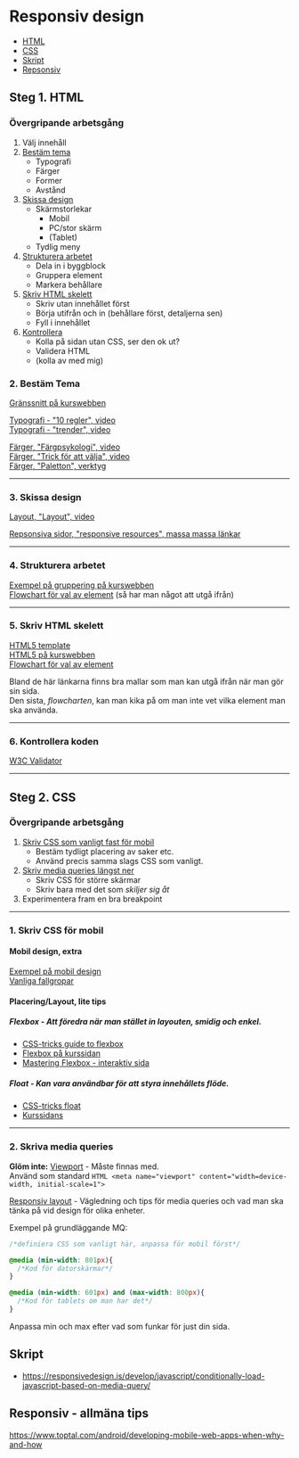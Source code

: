 # Responsiv design
* [HTML](#html)
* [CSS](#css)
* [Skript](#script)
* [Repsonsiv](#responsive)

## <a name="html"> Steg 1. HTML</a>

### Övergripande arbetsgång

1. Välj innehåll
2. [Bestäm tema](#theme)
   * Typografi
   * Färger
   * Former
   * Avstånd
3. [Skissa design](#design)
    * Skärmstorlekar
      * Mobil
      * PC/stor skärm
      * (Tablet)
    * Tydlig meny
4. [Strukturera arbetet](#structure)
    * Dela in i byggblock
    * Gruppera element
    * Markera behållare
5. [Skriv HTML skelett](#skeleton)
    * Skriv utan innehållet först
    * Börja utifrån och in (behållare först, detaljerna sen)
    * Fyll i innehållet
6. [Kontrollera](#check)
    * Kolla på sidan utan CSS, ser den ok ut?
    * Validera HTML
    * (kolla av med mig)
  
### <a name="theme">2. Bestäm Tema</a>
[Gränssnitt på kurswebben](https://twiggy.smutje.se/index.php/Gr%C3%A4nssnittdesign)  

[Typografi - "10 regler", video](https://www.youtube.com/watch?v=gWo1ueIayj4)  
[Typografi - "trender", video](https://www.youtube.com/watch?v=NWIruxSx22Q)  
  
[Färger, "Färgpsykologi", video](https://www.youtube.com/watch?v=r9gYdD-REI0)  
[Färger, "Trick för att välja", video](https://www.youtube.com/watch?v=MjulRnUvttM)  
[Färger, "Paletton", verktyg](http://paletton.com/#uid=1000u0kllllaFw0g0qFqFg0w0aF)  

***
### <a name="design">3. Skissa design</a>
[Layout, "Layout", video](https://www.youtube.com/watch?v=A8pSoqEfayU)

[Repsonsiva sidor, "responsive resources", massa massa länkar](http://bradfrost.github.io/this-is-responsive/resources.html)

***
### <a name="structure">4. Strukturera arbetet</a>
[Exempel på gruppering på kurswebben](https://twiggy.smutje.se/index.php/Ekol%C3%A5dans_webbshop)  
[Flowchart för val av element](http://html5doctor.com/downloads/h5d-sectioning-flowchart.pdf) (så har man något att utgå ifrån)  

***
### <a name="skeleton">5. Skriv HTML skelett</a>

[HTML5 template](https://gist.github.com/jaxon/3913867)  
[HTML5 på kurswebben](https://twiggy.smutje.se/index.php/Anv%C3%A4nda_HTML5_semantiska_element#Varf.C3.B6r_semantiska_element.3F)  
[Flowchart för val av element](http://html5doctor.com/downloads/h5d-sectioning-flowchart.pdf)  

Bland de här länkarna finns bra mallar som man kan utgå ifrån när man gör sin sida.  
Den sista, *flowcharten*, kan man kika på om man inte vet vilka element man ska använda.

***
### <a name="check">6. Kontrollera koden</a>
[W3C Validator](http://html5.validator.nu/)

***

## <a name="css"> Steg 2. CSS</a>

### Övergripande arbetsgång

1. [Skriv CSS som vanligt fast för mobil](#mobile)   
    * Bestäm tydligt placering av saker etc.
    * Använd precis samma slags CSS som vanligt.
2. [Skriv media queries längst ner](#media)
    * Skriv CSS för större skärmar
    * Skriv bara med det som *skiljer sig åt*
3. Experimentera fram en bra breakpoint

***
### <a name="mobile">1. Skriv CSS för mobil</a>

#### Mobil design, extra
[Exempel på mobil design](http://www.mobile-patterns.com/)  
[Vanliga fallgropar](http://bradfrost.com/blog/post/mobile-web-problems/)  

#### Placering/Layout, lite tips

##### Flexbox - Att föredra när man stället in layouten, smidig och enkel.
* [CSS-tricks guide to flexbox](https://css-tricks.com/snippets/css/a-guide-to-flexbox/)
* [Flexbox på kurssidan](https://twiggy.smutje.se/index.php/Styla_horisontell_placering_med_CSS_flexbox) 
* [Mastering Flexbox - interaktiv sida](http://webdesignerwall.com/tutorials/master-css-flexbox-5-simple-steps)




##### Float - Kan vara användbar för att styra innehållets flöde.
* [CSS-tricks float](https://css-tricks.com/almanac/properties/f/float/)
* [Kurssidans](https://twiggy.smutje.se/index.php/Skapa_snyggt_bildgalleri)



***
### <a name="media">2. Skriva media queries</a>
**Glöm inte:** [Viewport](https://developer.mozilla.org/en-US/docs/Mozilla/Mobile/Viewport_meta_tag) - Måste finnas med.  
Använd som standard ```HTML <meta name="viewport" content="width=device-width, initial-scale=1">```  

[Responsiv layout](https://twiggy.smutje.se/index.php/Skapa_en_webbsida_med_responsiv_layout) - Vägledning och tips för media queries och vad man ska tänka på vid design för olika enheter.

Exempel på grundläggande MQ:  

```css
/*definiera CSS som vanligt här, anpassa för mobil först*/

@media (min-width: 801px){
  /*Kod för datorskärmar*/
}

@media (min-width: 601px) and (max-width: 800px){
  /*Kod för tablets om man har det*/
}

```
Anpassa min och max efter vad som funkar för just din sida.


## <a name="script"> Skript </a>

* https://responsivedesign.is/develop/javascript/conditionally-load-javascript-based-on-media-query/


## <a name="responsive"> Responsiv - allmäna tips </a>

https://www.toptal.com/android/developing-mobile-web-apps-when-why-and-how
